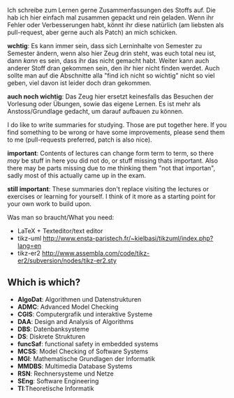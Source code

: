 Ich schreibe zum Lernen gerne Zusammenfassungen des Stoffs auf. Die hab ich hier einfach mal zusammen gepackt und rein geladen. Wenn ihr Fehler oder Verbesserungen habt, könnt ihr diese natürlich (am liebsten als pull-request, aber gerne auch als Patch) an mich schicken.

**wchtig**: Es kann immer sein, dass sich Lerninhalte von Semester zu Semester ändern, wenn also hier Zeug drin steht, was euch total neu ist, dann _kann_ es sein, dass ihr das nicht gemacht habt. Weiter kann auch anderer Stoff dran gekommen sein, den ihr hier nicht finden werdet. Auch sollte man auf die Abschnitte alla "find ich nicht so wichtig" nicht so viel geben, viel davon ist leider doch dran gekommen.

**auch noch wichtig**: Das Zeug hier ersetzt keinesfalls das Besuchen der Vorlesung oder Übungen, sowie das eigene Lernen. Es ist mehr als Anstoss/Grundlage gedacht, um darauf aufbauen zu können.

I do like to write summaries for studying. Those are put together here. If you find something to be wrong or have some improvements, please send them to me (pull-requests preferred, patch is also nice).

**important**: Contents of lectures can change form term to term, so there _may_ be stuff in here you did not do, or stuff missing thats important. Also there may be parts missing due to me thinking them "not that importan", sadly most of this actually came up in the exam.

**still important**: These summaries don't replace visiting the lectures or exercises or learning for yourself. I think of it more as a starting point for your own work to build upon.

Was man so braucht/What you need:

* LaTeX + Texteditor/text editor
* tikz-uml http://www.ensta-paristech.fr/~kielbasi/tikzuml/index.php?lang=en
* tikz-er2 http://www.assembla.com/code/tikz-er2/subversion/nodes/tikz-er2.sty

## Which is which?

* **AlgoDat**: Algorithmen und Datenstrukturen
* **ADMC**: Advanced Model Checking
* **CGIS**: Computergrafik und interaktive Systeme
* **DAA**: Design and Analysis of Algorithms
* **DBS**: Datenbanksysteme
* **DS**: Diskrete Strukturen
* **funcSaf**: functional safety in embedded systems
* **MCSS**: Model Checking of Software Systems
* **MGI**: Mathematische Grundlagen der Informatik
* **MMDBS**: Multimedia Database Systems
* **RSN**: Rechnersysteme und Netze
* **SEng**: Software Engineering
* **TI**:Theoretische Informatik

